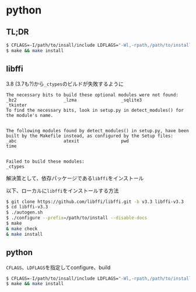 # python
## TL;DR
```sh
$ CFLAGS=-I/path/to/insall/include LDFLAGS="-Wl,-rpath,/path/to/install/lib64 -L/path/to/install/lib64 -lffi" ./configure --prefix=/path/to/install
$ make && make install
```

## libffi
3.8 (3.7も?)から`_ctypes`のビルドが失敗するように

```
The necessary bits to build these optional modules were not found:
_bz2                  _lzma                 _sqlite3
_tkinter
To find the necessary bits, look in setup.py in detect_modules() for the module's name.


The following modules found by detect_modules() in setup.py, have been
built by the Makefile instead, as configured by the Setup files:
_abc                  atexit                pwd
time


Failed to build these modules:
_ctypes
```

解決策として、依存パッケージである`libffi`をインストール

以下、ローカルに`libffi`をインストールする方法

```sh
$ git clone https://github.com/libffi/libffi.git -b v3.3 libffi-v3.3
$ cd libffi-v3.3
$ ./autogen.sh
$ ./configure --prefix=/path/to/install --disable-docs
$ make
& make check
& make install
```

## python
`CFLAGS`、`LDFLAGS`を指定してconfigure、build

```sh
$ CFLAGS=-I/path/to/insall/include LDFLAGS="-Wl,-rpath,/path/to/install/lib64 -L/path/to/install/lib64 -lffi" ./configure --prefix=/path/to/install
$ make && make install
```
